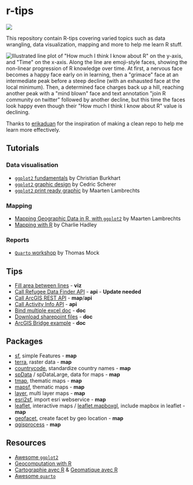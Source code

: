 
<!-- README.md is generated from README.Rmd. Please edit that file -->

# r-tips

<!-- badges: start -->

![](https://img.shields.io/badge/Language-R-blue) <!-- badges: end -->

This repository contain R-tips covering varied topics such as data
wrangling, data visualization, mapping and more to help me learn R
stuff.

<img src="https://cdn.myportfolio.com/45214904-6a61-4e23-98d6-b140f8654a40/d65eb83f-66e4-4760-8c1f-29d336d1d6df.png?h=9b917065e8502455cd1c4791492b2199" alt="Illustrated line plot of &quot;How much I think I know about R&quot; on the y-axis, and &quot;Time&quot; on the x-axis. Along the line are emoji-style faces, showing the non-linear progression of R knowledge over time. At first, a nervous face becomes a happy face early on in learning, then a &quot;grimace&quot; face at an intermediate peak before a steep decline (with an exhausted face at the local minimum). Then, a determined face charges back up a hill, reaching another peak with a &quot;mind blown&quot; face and text annotation &quot;join R community on twitter&quot; followed by another decline, but this time the faces look happy even though their &quot;How much I think I know about R&quot; value is declining."  />

Thanks to [erikaduan](https://github.com/erikaduan/r_tips) for the
inspiration of making a clean repo to help me learn more effectively.

## Tutorials

### Data visualisation

-   [`ggplot2`
    fundamentals](tutorials/viz-ggplot2-fundamentals-ChristianBurkhart/)
    by Christian Burkhart
-   [`ggplot2` graphic
    design](tutorials/viz-ggplot2-graphic-design-CedricScherer/) by
    Cedric Scherer
-   [`ggplot2` print ready
    graphic](tutorials/viz-ggplot2-print-ready-graphic-MaartenLambrechts/)
    by Maarten Lambrechts

### Mapping

-   [Mapping Geographic Data in R, with
    `ggplot2`](tutorials/map-geodata-ggplot2-MaartenLambrechts/) by
    Maarten Lambrechts
-   [Mapping with R](tutorials/map-mapping-with-r-CharlieHadley/) by
    Charlie Hadley

### Reports

-   [`Quarto` workshop](tutorials/qmd-quarto-workshop-ThomasMock/) by
    Thomas Mock

## Tips

-   [Fill area between lines](examples/viz_fill_area_between_lines.r) -
    **viz**
-   [Call Refugee Data Finder API](tips/api_rafeugee_data.R) - **api** -
    **Update needed**
-   [Call ArcGIS REST API](tips/map-arcgis-rest-api) - **map**/**api**
-   [Call Activity Info API](tips/api_activityinfo_call.R) - **api**
-   [Bind multiple excel doc](tips/doc_excel_bind_doc.R) - **doc**
-   [Download sharepoint files](tips/doc_sharepoint_files_download.R) -
    **doc**
-   [ArcGIS Bridge example](tips/doc_arcgis_bridge.R) - **doc**

## Packages

-   [sf](https://github.com/r-spatial/sf), simple Features - **map**
-   [terra](https://github.com/rspatial/terra), raster data - **map**
-   [countrycode](https://github.com/vincentarelbundock/countrycode),
    standardize country names - **map**
-   [spData](https://github.com/Nowosad/spData) / spDataLarge, data for
    maps - **map**
-   [tmap](https://github.com/r-tmap/tmap), thematic maps - **map**
-   [mapsf](https://github.com/riatelab/mapsf/), thematic maps - **map**
-   [layer](https://github.com/marcosci/layer), multi layer maps -
    **map**
-   [esri2sf](https://github.com/yonghah/esri2sf), import esri
    webservice - **map**
-   [leaflet](https://github.com/rstudio/leaflet), interactive maps /
    [leaflet.mapboxgl](https://github.com/rstudio/leaflet.mapboxgl),
    include mapbox in leaflet - **map**
-   [geofacet](https://github.com/hafen/geofacet/), create facet by geo
    location - **map**
-   [qgisprocess](https://github.com/paleolimbot/qgisprocess) - **map**

## Resources

-   [Awesome `ggplot2`](https://github.com/erikgahner/awesome-ggplot2)
-   [Geocomputation with R](https://geocompr.robinlovelace.net/)
-   [Cartographie avec R](https://rcarto.github.io/cartographie_avec_r/)
    & [Geomatique avec R](https://rcarto.github.io/geomatique_avec_r/)
-   [Awesome `quarto`](https://github.com/mcanouil/awesome-quarto)
